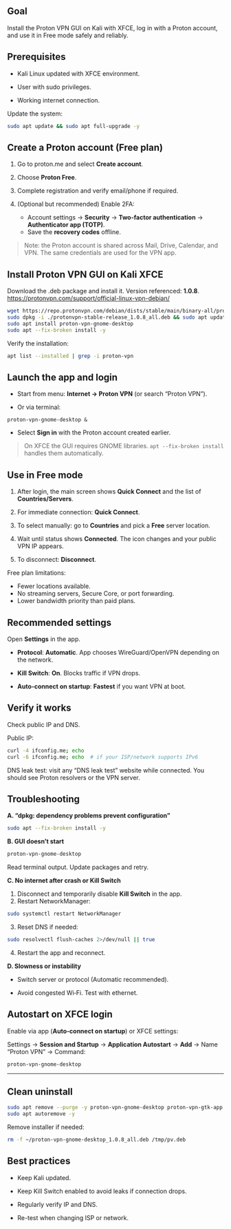 ## Goal

Install the Proton VPN GUI on Kali with XFCE, log in with a Proton account, and use it in Free mode safely and reliably.
## Prerequisites

- Kali Linux updated with XFCE environment.
   
- User with sudo privileges.

- Working internet connection.

Update the system:

```bash
sudo apt update && sudo apt full-upgrade -y
```

## Create a Proton account (Free plan)

1. Go to proton.me and select **Create account**.

2. Choose **Proton Free**.

3. Complete registration and verify email/phone if required.

4. (Optional but recommended) Enable 2FA:
    - Account settings → **Security** → **Two-factor authentication** → **Authenticator app (TOTP)**.
    - Save the **recovery codes** offline.

> Note: the Proton account is shared across Mail, Drive, Calendar, and VPN. The same credentials are used for the VPN app.
## Install Proton VPN GUI on Kali XFCE

Download the .deb package and install it. Version referenced: **1.0.8**. https://protonvpn.com/support/official-linux-vpn-debian/

```bash
wget https://repo.protonvpn.com/debian/dists/stable/main/binary-all/protonvpn-stable-release_1.0.8_all.deb
sudo dpkg -i ./protonvpn-stable-release_1.0.8_all.deb && sudo apt update
sudo apt install proton-vpn-gnome-desktop
sudo apt --fix-broken install -y
```

Verify the installation:

```bash
apt list --installed | grep -i proton-vpn
```
## Launch the app and login

- Start from menu: **Internet → Proton VPN** (or search “Proton VPN”).

- Or via terminal:

```
proton-vpn-gnome-desktop &
```

- Select **Sign in** with the Proton account created earlier.

> On XFCE the GUI requires GNOME libraries. `apt --fix-broken install` handles them automatically.
## Use in Free mode

1. After login, the main screen shows **Quick Connect** and the list of **Countries/Servers**.

2. For immediate connection: **Quick Connect**.

3. To select manually: go to **Countries** and pick a **Free** server location.

4. Wait until status shows **Connected**. The icon changes and your public VPN IP appears.

5. To disconnect: **Disconnect**.

Free plan limitations:

- Fewer locations available.
- No streaming servers, Secure Core, or port forwarding.
- Lower bandwidth priority than paid plans.
## Recommended settings

Open **Settings** in the app.

- **Protocol**: **Automatic**. App chooses WireGuard/OpenVPN depending on the network.

- **Kill Switch**: **On**. Blocks traffic if VPN drops.

- **Auto‑connect on startup**: **Fastest** if you want VPN at boot.
## Verify it works

Check public IP and DNS.

Public IP:

```bash
curl -4 ifconfig.me; echo
curl -6 ifconfig.me; echo  # if your ISP/network supports IPv6
```

DNS leak test: visit any “DNS leak test” website while connected. You should see Proton resolvers or the VPN server.
## Troubleshooting

**A. “dpkg: dependency problems prevent configuration”**

```bash
sudo apt --fix-broken install -y
```

**B. GUI doesn’t start**

```bash
proton-vpn-gnome-desktop
```

Read terminal output. Update packages and retry.

**C. No internet after crash or Kill Switch**

1. Disconnect and temporarily disable **Kill Switch** in the app.
2. Restart NetworkManager:

```bash
sudo systemctl restart NetworkManager
```

3. Reset DNS if needed:

```bash
sudo resolvectl flush-caches 2>/dev/null || true
```

4. Restart the app and reconnect.

**D. Slowness or instability**

- Switch server or protocol (Automatic recommended).

- Avoid congested Wi‑Fi. Test with ethernet.
## Autostart on XFCE login

Enable via app (**Auto‑connect on startup**) or XFCE settings:

Settings → **Session and Startup** → **Application Autostart** → **Add** → Name “Proton VPN” → Command:

```
proton-vpn-gnome-desktop
```

---
## Clean uninstall

```bash
sudo apt remove --purge -y proton-vpn-gnome-desktop proton-vpn-gtk-app
sudo apt autoremove -y
```

Remove installer if needed:

```bash
rm -f ~/proton-vpn-gnome-desktop_1.0.8_all.deb /tmp/pv.deb
```
## Best practices

- Keep Kali updated.

- Keep Kill Switch enabled to avoid leaks if connection drops.

- Regularly verify IP and DNS.

- Re-test when changing ISP or network.